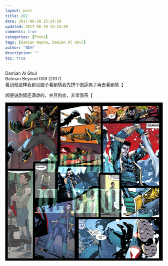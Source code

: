 ```yaml
---
layout: post
title: 262
date: 2017-06-28 15:24:59
updated: 2017-06-28 15:24:59
comments: true
categories: [Photo]
tags: [Damian Wayne, Damian Al Ghul]
author: "猫厨"
description: ""
toc: true
---
```


<p>Damian Al Ghul<br />Batman Beyond 009 (2017)<br />看到他这样我都没脑子看剧情我先拼个图舔爽了再去看剧情【&nbsp;<br /></p> 
<p>顺便说剧情还满虐的，并且狗血，非常我茶【</p>

![](https://raw.githubusercontent.com/alicewish/meowchain247/master/img_cVZNdzJtQk9JV2RkZGpaS3hIMzRKNHdtSzZ0NGJLVU0wanZaNUhiUFg1QzNIelgxT3VqTkd3PT0.jpg)